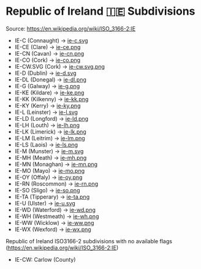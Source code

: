 # Republic of Ireland 🇮🇪 Subdivisions

Source: https://en.wikipedia.org/wiki/ISO_3166-2:IE

* IE-C (Connaught) -> [ie-c.svg](https://github.com/amckenna41/iso3166-flag-icons/blob/main/iso3166-2-icons/IE/ie-c.svg)
* IE-CE (Clare) -> [ie-ce.png](https://github.com/amckenna41/iso3166-flag-icons/blob/main/iso3166-2-icons/IE/ie-ce.png)
* IE-CN (Cavan) -> [ie-cn.png](https://github.com/amckenna41/iso3166-flag-icons/blob/main/iso3166-2-icons/IE/ie-cn.png)
* IE-CO (Cork) -> [ie-co.png](https://github.com/amckenna41/iso3166-flag-icons/blob/main/iso3166-2-icons/IE/ie-co.png)
* IE-CW.SVG (Cork) -> [ie-cw.svg.png](https://github.com/amckenna41/iso3166-flag-icons/blob/main/iso3166-2-icons/IE/ie-cw.svg.png)
* IE-D (Dublin) -> [ie-d.svg](https://github.com/amckenna41/iso3166-flag-icons/blob/main/iso3166-2-icons/IE/ie-d.svg)
* IE-DL (Donegal) -> [ie-dl.png](https://github.com/amckenna41/iso3166-flag-icons/blob/main/iso3166-2-icons/IE/ie-dl.png)
* IE-G (Galway) -> [ie-g.png](https://github.com/amckenna41/iso3166-flag-icons/blob/main/iso3166-2-icons/IE/ie-g.png)
* IE-KE (Kildare) -> [ie-ke.png](https://github.com/amckenna41/iso3166-flag-icons/blob/main/iso3166-2-icons/IE/ie-ke.png)
* IE-KK (Kilkenny) -> [ie-kk.png](https://github.com/amckenna41/iso3166-flag-icons/blob/main/iso3166-2-icons/IE/ie-kk.png)
* IE-KY (Kerry) -> [ie-ky.png](https://github.com/amckenna41/iso3166-flag-icons/blob/main/iso3166-2-icons/IE/ie-ky.png)
* IE-L (Leinster) -> [ie-l.svg](https://github.com/amckenna41/iso3166-flag-icons/blob/main/iso3166-2-icons/IE/ie-l.svg)
* IE-LD (Longford) -> [ie-ld.png](https://github.com/amckenna41/iso3166-flag-icons/blob/main/iso3166-2-icons/IE/ie-ld.png)
* IE-LH (Louth) -> [ie-lh.png](https://github.com/amckenna41/iso3166-flag-icons/blob/main/iso3166-2-icons/IE/ie-lh.png)
* IE-LK (Limerick) -> [ie-lk.png](https://github.com/amckenna41/iso3166-flag-icons/blob/main/iso3166-2-icons/IE/ie-lk.png)
* IE-LM (Leitrim) -> [ie-lm.png](https://github.com/amckenna41/iso3166-flag-icons/blob/main/iso3166-2-icons/IE/ie-lm.png)
* IE-LS (Laois) -> [ie-ls.png](https://github.com/amckenna41/iso3166-flag-icons/blob/main/iso3166-2-icons/IE/ie-ls.png)
* IE-M (Munster) -> [ie-m.svg](https://github.com/amckenna41/iso3166-flag-icons/blob/main/iso3166-2-icons/IE/ie-m.svg)
* IE-MH (Meath) -> [ie-mh.png](https://github.com/amckenna41/iso3166-flag-icons/blob/main/iso3166-2-icons/IE/ie-mh.png)
* IE-MN (Monaghan) -> [ie-mn.png](https://github.com/amckenna41/iso3166-flag-icons/blob/main/iso3166-2-icons/IE/ie-mn.png)
* IE-MO (Mayo) -> [ie-mo.png](https://github.com/amckenna41/iso3166-flag-icons/blob/main/iso3166-2-icons/IE/ie-mo.png)
* IE-OY (Offaly) -> [ie-oy.png](https://github.com/amckenna41/iso3166-flag-icons/blob/main/iso3166-2-icons/IE/ie-oy.png)
* IE-RN (Roscommon) -> [ie-rn.png](https://github.com/amckenna41/iso3166-flag-icons/blob/main/iso3166-2-icons/IE/ie-rn.png)
* IE-SO (Sligo) -> [ie-so.png](https://github.com/amckenna41/iso3166-flag-icons/blob/main/iso3166-2-icons/IE/ie-so.png)
* IE-TA (Tipperary) -> [ie-ta.png](https://github.com/amckenna41/iso3166-flag-icons/blob/main/iso3166-2-icons/IE/ie-ta.png)
* IE-U (Ulster) -> [ie-u.svg](https://github.com/amckenna41/iso3166-flag-icons/blob/main/iso3166-2-icons/IE/ie-u.svg)
* IE-WD (Waterford) -> [ie-wd.png](https://github.com/amckenna41/iso3166-flag-icons/blob/main/iso3166-2-icons/IE/ie-wd.png)
* IE-WH (Westmeath) -> [ie-wh.png](https://github.com/amckenna41/iso3166-flag-icons/blob/main/iso3166-2-icons/IE/ie-wh.png)
* IE-WW (Wicklow) -> [ie-ww.png](https://github.com/amckenna41/iso3166-flag-icons/blob/main/iso3166-2-icons/IE/ie-ww.png)
* IE-WX (Wexford) -> [ie-wx.png](https://github.com/amckenna41/iso3166-flag-icons/blob/main/iso3166-2-icons/IE/ie-wx.png)

Republic of Ireland ISO3166-2 subdivisions with no available flags (https://en.wikipedia.org/wiki/ISO_3166-2:IE)

* IE-CW: Carlow (County)